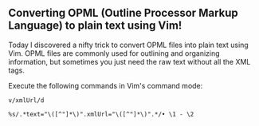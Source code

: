 ## Converting OPML (Outline Processor Markup Language) to plain text using Vim!
Today I discovered a nifty trick to convert OPML files into plain text using Vim. OPML files are commonly used for outlining and organizing information, but sometimes you just need the raw text without all the XML tags.

Execute the following commands in Vim's command mode:
```
v/xmlUrl/d
```

```
%s/.*text="\([^"]*\)".xmlUrl="\([^"]*\)".*/• \1 - \2
```
